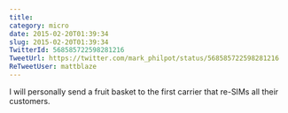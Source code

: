 ```yaml
---
title: 
category: micro
date: 2015-02-20T01:39:34
slug: 2015-02-20T01:39:34
TwitterId: 568585722598281216
TweetUrl: https://twitter.com/mark_philpot/status/568585722598281216
ReTweetUser: mattblaze
---
```


<i class="fa fa-retweet" aria-hidden="true"></i> I will personally send a fruit basket to the first carrier that re-SIMs all their customers.
